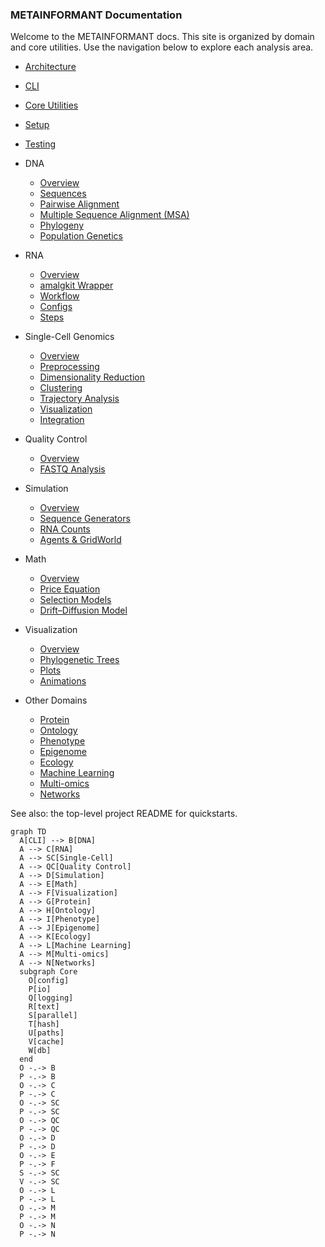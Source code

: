 ### METAINFORMANT Documentation

Welcome to the METAINFORMANT docs. This site is organized by domain and core utilities. Use the navigation below to explore each analysis area.

- [Architecture](./architecture.md)
- [CLI](./cli.md)
- [Core Utilities](./core.md)
- [Setup](./setup.md)
- [Testing](./testing.md)

- DNA
  - [Overview](./dna/index.md)
  - [Sequences](./dna/sequences.md)
  - [Pairwise Alignment](./dna/alignment.md)
  - [Multiple Sequence Alignment (MSA)](./dna/msa.md)
  - [Phylogeny](./dna/phylogeny.md)
  - [Population Genetics](./dna/population.md)

- RNA
  - [Overview](./rna/index.md)
  - [amalgkit Wrapper](./rna/amalgkit/amalgkit.md)
  - [Workflow](./rna/workflow.md)
  - [Configs](./rna/configs.md)
  - [Steps](./rna/steps.md)

- Single-Cell Genomics
  - [Overview](./singlecell/index.md)
  - [Preprocessing](./singlecell/preprocessing.md)
  - [Dimensionality Reduction](./singlecell/dimensionality.md)
  - [Clustering](./singlecell/clustering.md)
  - [Trajectory Analysis](./singlecell/trajectory.md)
  - [Visualization](./singlecell/visualization.md)
  - [Integration](./singlecell/integration.md)

- Quality Control
  - [Overview](./quality/index.md)
  - [FASTQ Analysis](./quality/fastq.md)

- Simulation
  - [Overview](./simulation/index.md)
  - [Sequence Generators](./simulation/sequences.md)
  - [RNA Counts](./simulation/rna_counts.md)
  - [Agents & GridWorld](./simulation/agents.md)

- Math
  - [Overview](./math/index.md)
  - [Price Equation](./math/price.md)
  - [Selection Models](./math/selection.md)
  - [Drift–Diffusion Model](./math/ddm.md)

- Visualization
  - [Overview](./visualization/index.md)
  - [Phylogenetic Trees](./visualization/trees.md)
  - [Plots](./visualization/plots.md)
  - [Animations](./visualization/animations.md)

- Other Domains
  - [Protein](./protein/index.md)
  - [Ontology](./ontology/index.md)
  - [Phenotype](./phenotype/index.md)
  - [Epigenome](./epigenome/index.md)
  - [Ecology](./ecology/index.md)
  - [Machine Learning](./ml/index.md)
  - [Multi-omics](./multiomics/index.md)
  - [Networks](./networks/index.md)

See also: the top-level project README for quickstarts.

```mermaid
graph TD
  A[CLI] --> B[DNA]
  A --> C[RNA]
  A --> SC[Single-Cell]
  A --> QC[Quality Control]
  A --> D[Simulation]
  A --> E[Math]
  A --> F[Visualization]
  A --> G[Protein]
  A --> H[Ontology]
  A --> I[Phenotype]
  A --> J[Epigenome]
  A --> K[Ecology]
  A --> L[Machine Learning]
  A --> M[Multi-omics]
  A --> N[Networks]
  subgraph Core
    O[config]
    P[io]
    Q[logging]
    R[text]
    S[parallel]
    T[hash]
    U[paths]
    V[cache]
    W[db]
  end
  O -.-> B
  P -.-> B
  O -.-> C
  P -.-> C
  O -.-> SC
  P -.-> SC
  O -.-> QC
  P -.-> QC
  O -.-> D
  P -.-> D
  O -.-> E
  P -.-> F
  S -.-> SC
  V -.-> SC
  O -.-> L
  P -.-> L
  O -.-> M
  P -.-> M
  O -.-> N
  P -.-> N
```
